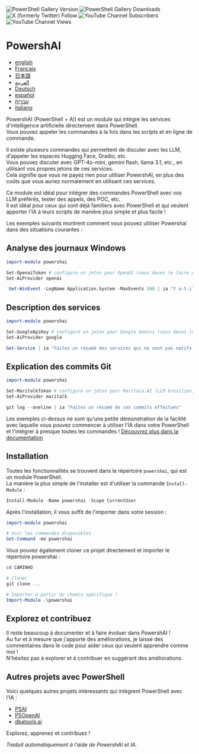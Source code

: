 ﻿![PowerShell Gallery Version](https://img.shields.io/powershellgallery/v/powershai)
![PowerShell Gallery Downloads](https://img.shields.io/powershellgallery/dt/powershai)
![X (formerly Twitter) Follow](https://img.shields.io/twitter/follow/iatalking)
![YouTube Channel Subscribers](https://img.shields.io/youtube/channel/subscribers/UCtNVhWslzx_yjbIX8JIYang)
![YouTube Channel Views](https://img.shields.io/youtube/channel/views/UCtNVhWslzx_yjbIX8JIYang)


# PowershAI

* [english](docs/en-US/START-README.md)
* [Français](docs/fr-FR/START-README.md)
* [日本語](docs/ja-JP/START-README.md)
* [العربية](docs/ar-SA/START-README.md)
* [Deutsch](docs/de-DE/START-README.md)
* [español](docs/es-ES/START-README.md)
* [עברית](docs/he-IL/START-README.md)
* [italiano](docs/it-IT/START-README.md)

PowershAI (PowerShell + AI) est un module qui intègre les services d'intelligence artificielle directement dans PowerShell.  
Vous pouvez appeler les commandes à la fois dans les scripts et en ligne de commande.  

Il existe plusieurs commandes qui permettent de discuter avec les LLM, d'appeler les espaces Hugging Face, Gradio, etc.  
Vous pouvez discuter avec GPT-4o-mini, gemini flash, llama 3.1, etc., en utilisant vos propres jetons de ces services.  
Cela signifie que vous ne payez rien pour utiliser PowershAI, en plus des coûts que vous auriez normalement en utilisant ces services.  

Ce module est idéal pour intégrer des commandes PowerShell avec vos LLM préférés, tester des appels, des POC, etc.  
Il est idéal pour ceux qui sont déjà familiers avec PowerShell et qui veulent apporter l'IA à leurs scripts de manière plus simple et plus facile !

Les exemples suivants montrent comment vous pouvez utiliser Powershai dans des situations courantes :

## Analyse des journaux Windows 
```powershell 
import-module powershai 

Set-OpenaiToken # configure un jeton pour OpenAI (vous devez le faire une seule fois)
Set-AiProvider openai 

 Get-WinEvent -LogName Application,System -MaxEvents 500 | ia "Y a-t-il un événement important ?"
```

## Description des services 
```powershell 
import-module powershai 

Set-GoogleApiKey # configure un jeton pour Google Gemini (vous devez le faire une seule fois)
Set-AiProvider google

Get-Service | ia "Faites un résumé des services qui ne sont pas natifs de Windows et qui peuvent présenter un risque"
```

## Explication des commits Git 
```powershell 
import-module powershai 

Set-MaritalkToken # configure un jeton pour Maritaca.AI (LLM brésilien)
Set-AiProvider maritalk

git log --oneline | ia "Faites un résumé de ces commits effectués"
```


Les exemples ci-dessus ne sont qu'une petite démonstration de la facilité avec laquelle vous pouvez commencer à utiliser l'IA dans votre PowerShell et l'intégrer à presque toutes les commandes !
[Découvrez plus dans la documentation](docs/pt-BR)

## Installation

Toutes les fonctionnalités se trouvent dans le répertoire `powershai`, qui est un module PowerShell.  
La manière la plus simple de l'installer est d'utiliser la commande `Install-Module` :

```powershell
Install-Module -Name powershai -Scope CurrentUser
```

Après l'installation, il vous suffit de l'importer dans votre session :

```powershell
import-module powershai

# Voir les commandes disponibles
Get-Command -mo powershai
```

Vous pouvez également cloner ce projet directement et importer le répertoire powershai :

```powershell
cd CAMINHO

# Cloner
git clone ...

# Importer à partir du chemin spécifique !
Import-Module .\powershai
```

## Explorez et contribuez

Il reste beaucoup à documenter et à faire évoluer dans PowershAI !  
Au fur et à mesure que j'apporte des améliorations, je laisse des commentaires dans le code pour aider ceux qui veulent apprendre comme moi !  
N'hésitez pas à explorer et à contribuer en suggérant des améliorations.

## Autres projets avec PowerShell

Voici quelques autres projets intéressants qui intègrent PowerShell avec l'IA :

- [PSAI](https://github.com/dfinke/PSAI)
- [PSOpenAI](https://github.com/mkht/PSOpenAI)
- [dbatools.ai](https://github.com/potatoqualitee/dbatools.ai)

Explorez, apprenez et contribuez !




<!--PowershaiAiDocBlockStart-->
_Traduit automatiquement à l'aide de PowershAI et IA._
<!--PowershaiAiDocBlockEnd-->
